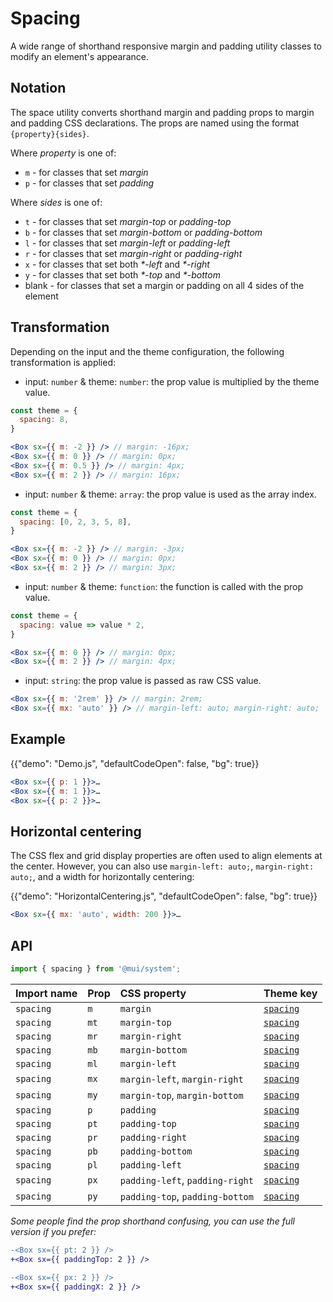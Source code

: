 # Spacing

<p class="description">A wide range of shorthand responsive margin and padding utility classes to modify an element's appearance.</p>

## Notation

The space utility converts shorthand margin and padding props to margin and padding CSS declarations. The props are named using the format `{property}{sides}`.

Where _property_ is one of:

- `m` - for classes that set _margin_
- `p` - for classes that set _padding_

Where _sides_ is one of:

- `t` - for classes that set _margin-top_ or _padding-top_
- `b` - for classes that set _margin-bottom_ or _padding-bottom_
- `l` - for classes that set _margin-left_ or _padding-left_
- `r` - for classes that set _margin-right_ or _padding-right_
- `x` - for classes that set both _\*-left_ and _\*-right_
- `y` - for classes that set both _\*-top_ and _\*-bottom_
- blank - for classes that set a margin or padding on all 4 sides of the element

## Transformation

Depending on the input and the theme configuration, the following transformation is applied:

- input: `number` & theme: `number`: the prop value is multiplied by the theme value.

```jsx
const theme = {
  spacing: 8,
}

<Box sx={{ m: -2 }} /> // margin: -16px;
<Box sx={{ m: 0 }} /> // margin: 0px;
<Box sx={{ m: 0.5 }} /> // margin: 4px;
<Box sx={{ m: 2 }} /> // margin: 16px;
```

- input: `number` & theme: `array`: the prop value is used as the array index.

```jsx
const theme = {
  spacing: [0, 2, 3, 5, 8],
}

<Box sx={{ m: -2 }} /> // margin: -3px;
<Box sx={{ m: 0 }} /> // margin: 0px;
<Box sx={{ m: 2 }} /> // margin: 3px;
```

- input: `number` & theme: `function`: the function is called with the prop value.

```jsx
const theme = {
  spacing: value => value * 2,
}

<Box sx={{ m: 0 }} /> // margin: 0px;
<Box sx={{ m: 2 }} /> // margin: 4px;
```

- input: `string`: the prop value is passed as raw CSS value.

```jsx
<Box sx={{ m: '2rem' }} /> // margin: 2rem;
<Box sx={{ mx: 'auto' }} /> // margin-left: auto; margin-right: auto;
```

## Example

{{"demo": "Demo.js", "defaultCodeOpen": false, "bg": true}}

```jsx
<Box sx={{ p: 1 }}>…
<Box sx={{ m: 1 }}>…
<Box sx={{ p: 2 }}>…
```

## Horizontal centering

The CSS flex and grid display properties are often used to align elements at the center.
However, you can also use `margin-left: auto;`, `margin-right: auto;`, and a width for horizontally centering:

{{"demo": "HorizontalCentering.js", "defaultCodeOpen": false, "bg": true}}

```jsx
<Box sx={{ mx: 'auto', width: 200 }}>…
```

## API

```js
import { spacing } from '@mui/system';
```

| Import name | Prop | CSS property                    | Theme key                                                                    |
| :---------- | :--- | :------------------------------ | :--------------------------------------------------------------------------- |
| `spacing`   | `m`  | `margin`                        | [`spacing`](/material-ui/customization/default-theme/?expand-path=$.spacing) |
| `spacing`   | `mt` | `margin-top`                    | [`spacing`](/material-ui/customization/default-theme/?expand-path=$.spacing) |
| `spacing`   | `mr` | `margin-right`                  | [`spacing`](/material-ui/customization/default-theme/?expand-path=$.spacing) |
| `spacing`   | `mb` | `margin-bottom`                 | [`spacing`](/material-ui/customization/default-theme/?expand-path=$.spacing) |
| `spacing`   | `ml` | `margin-left`                   | [`spacing`](/material-ui/customization/default-theme/?expand-path=$.spacing) |
| `spacing`   | `mx` | `margin-left`, `margin-right`   | [`spacing`](/material-ui/customization/default-theme/?expand-path=$.spacing) |
| `spacing`   | `my` | `margin-top`, `margin-bottom`   | [`spacing`](/material-ui/customization/default-theme/?expand-path=$.spacing) |
| `spacing`   | `p`  | `padding`                       | [`spacing`](/material-ui/customization/default-theme/?expand-path=$.spacing) |
| `spacing`   | `pt` | `padding-top`                   | [`spacing`](/material-ui/customization/default-theme/?expand-path=$.spacing) |
| `spacing`   | `pr` | `padding-right`                 | [`spacing`](/material-ui/customization/default-theme/?expand-path=$.spacing) |
| `spacing`   | `pb` | `padding-bottom`                | [`spacing`](/material-ui/customization/default-theme/?expand-path=$.spacing) |
| `spacing`   | `pl` | `padding-left`                  | [`spacing`](/material-ui/customization/default-theme/?expand-path=$.spacing) |
| `spacing`   | `px` | `padding-left`, `padding-right` | [`spacing`](/material-ui/customization/default-theme/?expand-path=$.spacing) |
| `spacing`   | `py` | `padding-top`, `padding-bottom` | [`spacing`](/material-ui/customization/default-theme/?expand-path=$.spacing) |

_Some people find the prop shorthand confusing, you can use the full version if you prefer:_

```diff
-<Box sx={{ pt: 2 }} />
+<Box sx={{ paddingTop: 2 }} />
```

```diff
-<Box sx={{ px: 2 }} />
+<Box sx={{ paddingX: 2 }} />
```

